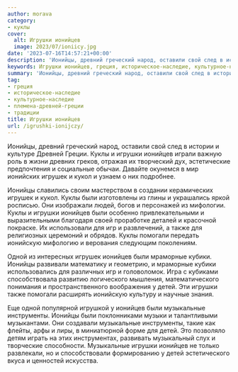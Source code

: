 ```yaml
---
author: morava
category:
- куклы
cover:
  alt: Игрушки ионийцев
  image: 2023/07/ioniicy.jpg
date: '2023-07-16T14:57:21+00:00'
description: 'Ионийцы, древний греческий народ, оставили свой след в истории и культуре Древней Греции. Куклы и игрушки ионийцев играли важную роль в жизни древних...'
keywords: Игрушки ионийцев, греция, историческое-наследие, культурное-наследие, племена-древней-греции, традиции, ионийцев, ионийцы, куклы, игрушки, игрушек, детей, музыкальные, кукол, игр, также, помогали, ионийскую, одной, мраморные, кубики
summary: 'Ионийцы, древний греческий народ, оставили свой след в истории и культуре Древней Греции. Куклы и игрушки ионийцев играли важную роль в жизни древних...'
tag:
- греция
- историческое-наследие
- культурное-наследие
- племена-древней-греции
- традиции
title: Игрушки ионийцев
url: /igrushki-ionijczy/
---
```


Ионийцы, древний греческий народ, оставили свой след в истории и культуре Древней Греции. Куклы и игрушки ионийцев играли важную роль в жизни древних греков, отражая их творческий дух, эстетические предпочтения и социальные обычаи. Давайте окунемся в мир ионийских игрушек и кукол и узнаем о них подробнее.

Ионийцы славились своим мастерством в создании керамических игрушек и кукол. Куклы были изготовлены из глины и украшались яркой росписью. Они изображали людей, богов и персонажей из мифологии. Куклы и игрушки ионийцев были особенно привлекательными и выразительными благодаря своей проработке деталей и красочной покраске. Их использовали для игр и развлечений, а также для религиозных церемоний и обрядов. Куклы помогали передать ионийскую мифологию и верования следующим поколениям.

Одной из интересных игрушек ионийцев были мраморные кубики. Ионийцы развивали математику и геометрию, и мраморные кубики использовались для различных игр и головоломок. Игра с кубиками способствовала развитию логического мышления, математического понимания и пространственного воображения у детей. Эти игрушки также помогали расширять ионийскую культуру и научные знания.

Еще одной популярной игрушкой у ионийцев были музыкальные инструменты. Ионийцы были поклонниками музыки и талантливыми музыкантами. Они создавали музыкальные инструменты, такие как флейты, арфы и лиры, в миниатюрной форме для детей. Это позволяло детям играть на этих инструментах, развивать музыкальный слух и творческие способности. Музыкальные игрушки ионийцев не только развлекали, но и способствовали формированию у детей эстетического вкуса и ценностей искусства.